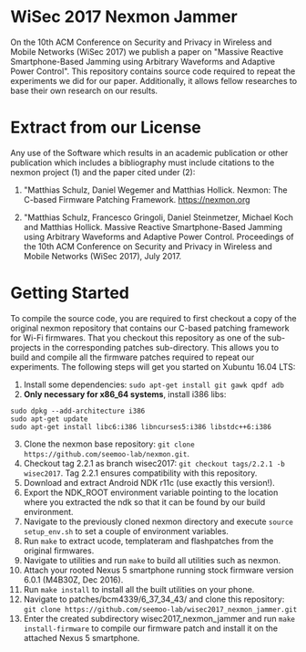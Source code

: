 # WiSec 2017 Nexmon Jammer

On the 10th ACM Conference on Security and Privacy in Wireless and Mobile Networks (WiSec 2017) 
we publish a paper on "Massive Reactive Smartphone-Based Jamming using Arbitrary Waveforms and 
Adaptive Power Control". This repository contains source code required to repeat the
experiments we did for our paper. Additionally, it allows fellow researches to base their own
research on our results.

# Extract from our License

Any use of the Software which results in an academic publication or
other publication which includes a bibliography must include
citations to the nexmon project (1) and the paper cited under (2):

1. "Matthias Schulz, Daniel Wegemer and Matthias Hollick. Nexmon:
    The C-based Firmware Patching Framework. https://nexmon.org

2. "Matthias Schulz, Francesco Gringoli, Daniel Steinmetzer, Michael
    Koch and Matthias Hollick. Massive Reactive Smartphone-Based
    Jamming using Arbitrary Waveforms and Adaptive Power Control.
    Proceedings of the 10th ACM Conference on Security and Privacy
    in Wireless and Mobile Networks (WiSec 2017), July 2017.

# Getting Started

To compile the source code, you are required to first checkout a copy of the original nexmon
repository that contains our C-based patching framework for Wi-Fi firmwares. That you checkout
this repository as one of the sub-projects in the corresponding patches sub-directory. This 
allows you to build and compile all the firmware patches required to repeat our experiments.
The following steps will get you started on Xubuntu 16.04 LTS:

1. Install some dependencies: `sudo apt-get install git gawk qpdf adb`
2. **Only necessary for x86_64 systems**, install i386 libs: 

  ```
  sudo dpkg --add-architecture i386
  sudo apt-get update
  sudo apt-get install libc6:i386 libncurses5:i386 libstdc++6:i386
  ```
3. Clone the nexmon base repository: `git clone https://github.com/seemoo-lab/nexmon.git`.
4. Checkout tag 2.2.1 as branch wisec2017: `git checkout tags/2.2.1 -b wisec2017`. Tag 2.2.1 ensures compatibility with this repository.
5. Download and extract Android NDK r11c (use exactly this version!).
6. Export the NDK_ROOT environment variable pointing to the location where you extracted the ndk so that it can be found by our build environment.
7. Navigate to the previously cloned nexmon directory and execute `source setup_env.sh` to set a couple of environment variables.
8. Run `make` to extract ucode, templateram and flashpatches from the original firmwares.
9. Navigate to utilities and run `make` to build all utilities such as nexmon.
10. Attach your rooted Nexus 5 smartphone running stock firmware version 6.0.1 (M4B30Z, Dec 2016).
11. Run `make install` to install all the built utilities on your phone.
12. Navigate to patches/bcm4339/6_37_34_43/ and clone this repository: `git clone https://github.com/seemoo-lab/wisec2017_nexmon_jammer.git`
13. Enter the created subdirectory wisec2017_nexmon_jammer and run `make install-firmware` to compile our firmware patch and install it on the attached Nexus 5 smartphone.
